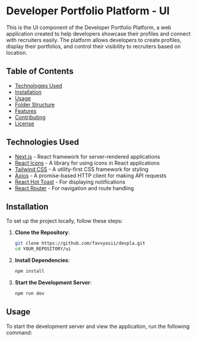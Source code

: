 # Developer Portfolio Platform - UI

This is the UI component of the Developer Portfolio Platform, a web application created to help developers showcase their profiles and connect with recruiters easily. The platform allows developers to create profiles, display their portfolios, and control their visibility to recruiters based on location.

## Table of Contents

- [Technologies Used](#technologies-used)
- [Installation](#installation)
- [Usage](#usage)
- [Folder Structure](#folder-structure)
- [Features](#features)
- [Contributing](#contributing)
- [License](#license)

## Technologies Used

- [Next.js](https://nextjs.org/) - React framework for server-rendered applications
- [React Icons](https://react-icons.github.io/react-icons/) - A library for using icons in React applications
- [Tailwind CSS](https://tailwindcss.com/) - A utility-first CSS framework for styling
- [Axios](https://axios-http.com/) - A promise-based HTTP client for making API requests
- [React Hot Toast](https://react-hot-toast.com/) - For displaying notifications
- [React Router](https://reactrouter.com/) - For navigation and route handling

## Installation

To set up the project locally, follow these steps:

1. **Clone the Repository**:

   ```bash
   git clone https://github.com/favvyosii/devpla.git
   cd YOUR_REPOSITORY/ui
   ```

2. **Install Dependencies**:

   ```bash
   npm install
   ```

3. **Start the Development Server**:

   ```bash
   npm run dev
   ```

## Usage

To start the development server and view the application, run the following command:

